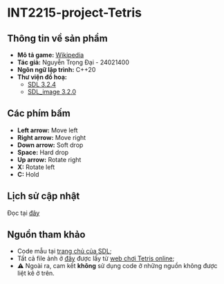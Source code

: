 # INT2215-project-Tetris

## Thông tin về sản phẩm
- **Mô tả game:** [Wikipedia](https://vi.wikipedia.org/wiki/Tetris)
- **Tác giả:** Nguyễn Trọng Đại - 24021400
- **Ngôn ngữ lập trình:** C++20
- **Thư viện đồ hoạ:**
  - [SDL 3.2.4](https://github.com/libsdl-org/SDL/releases/tag/release-3.2.4)
  - [SDL_image 3.2.0](https://github.com/libsdl-org/SDL_image/releases/tag/release-3.2.0)

## Các phím bấm
- **Left arrow:** Move left
- **Right arrow:** Move right
- **Down arrow:** Soft drop
- **Space:** Hard drop
- **Up arrow:** Rotate right
- **X:** Rotate left
- **C:** Hold


## Lịch sử cập nhật
Đọc tại [đây](https://github.com/brownfox2k6/INT2215-project-Tetris/blob/main/CHANGELOG.md)

## Nguồn tham khảo
- Code mẫu tại [trang chủ của SDL](https://examples.libsdl.org/SDL3/);
- Tất cả file ảnh ở [đây](src/images) được lấy từ [web chơi Tetris online](https://tetris.com/play-tetris/);
- ⚠️ Ngoài ra, cam kết **không** sử dụng code ở những nguồn không được liệt kê ở trên.
